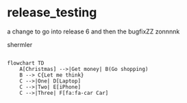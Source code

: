 # release_testing


a change to go into release 6
and then the bugfixZZ
zonnnnk


shermler

```mermaid

flowchart TD
    A[Christmas] -->|Get money| B(Go shopping)
    B --> C{Let me think}
    C -->|One| D[Laptop]
    C -->|Two| E[iPhone]
    C -->|Three| F[fa:fa-car Car]

```
